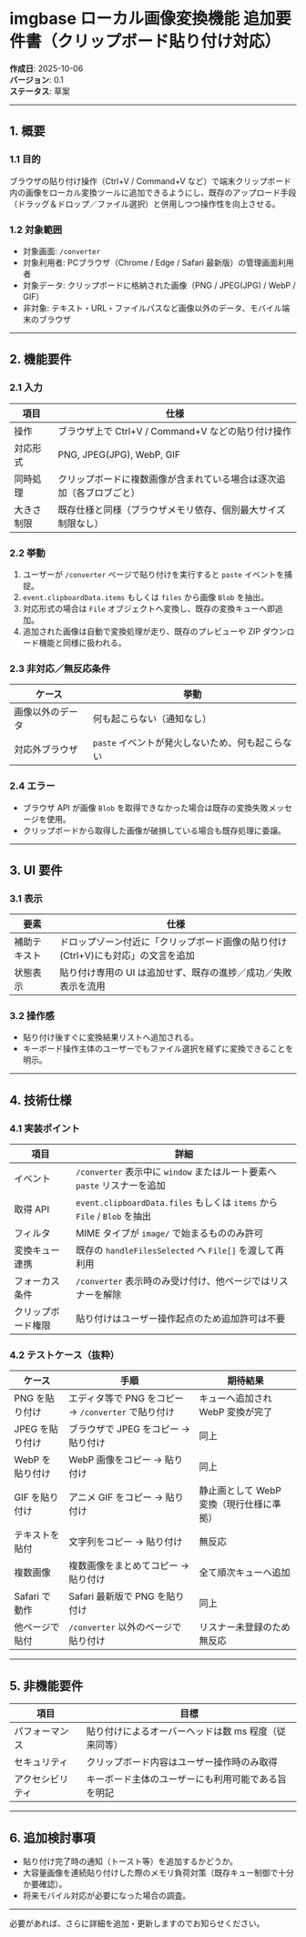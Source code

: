 # imgbase ローカル画像変換機能 追加要件書（クリップボード貼り付け対応）

**作成日**: 2025-10-06  
**バージョン**: 0.1  
**ステータス**: 草案  

---

## 1. 概要

### 1.1 目的

ブラウザの貼り付け操作（Ctrl+V / Command+V など）で端末クリップボード内の画像をローカル変換ツールに追加できるようにし、既存のアップロード手段（ドラッグ＆ドロップ／ファイル選択）と併用しつつ操作性を向上させる。

### 1.2 対象範囲

- 対象画面: `/converter`
- 対象利用者: PCブラウザ（Chrome / Edge / Safari 最新版）の管理画面利用者
- 対象データ: クリップボードに格納された画像（PNG / JPEG(JPG) / WebP / GIF）
- 非対象: テキスト・URL・ファイルパスなど画像以外のデータ、モバイル端末のブラウザ

---

## 2. 機能要件

### 2.1 入力

| 項目       | 仕様                                                                                  |
|------------|---------------------------------------------------------------------------------------|
| 操作       | ブラウザ上で Ctrl+V / Command+V などの貼り付け操作                                    |
| 対応形式   | PNG, JPEG(JPG), WebP, GIF                                                             |
| 同時処理   | クリップボードに複数画像が含まれている場合は逐次追加（各ブロブごと）                |
| 大きさ制限 | 既存仕様と同様（ブラウザメモリ依存、個別最大サイズ制限なし）                        |

### 2.2 挙動

1. ユーザーが `/converter` ページで貼り付けを実行すると `paste` イベントを捕捉。
2. `event.clipboardData.items` もしくは `files` から画像 `Blob` を抽出。
3. 対応形式の場合は `File` オブジェクトへ変換し、既存の変換キューへ即追加。
4. 追加された画像は自動で変換処理が走り、既存のプレビューや ZIP ダウンロード機能と同様に扱われる。

### 2.3 非対応／無反応条件

| ケース           | 挙動                       |
|------------------|----------------------------|
| 画像以外のデータ | 何も起こらない（通知なし） |
| 対応外ブラウザ   | `paste` イベントが発火しないため、何も起こらない |

### 2.4 エラー

- ブラウザ API が画像 `Blob` を取得できなかった場合は既存の変換失敗メッセージを使用。
- クリップボードから取得した画像が破損している場合も既存処理に委譲。

---

## 3. UI 要件

### 3.1 表示

| 要素       | 仕様                                                                                       |
|------------|--------------------------------------------------------------------------------------------|
| 補助テキスト | ドロップゾーン付近に「クリップボード画像の貼り付け(Ctrl+V)にも対応」の文言を追加         |
| 状態表示   | 貼り付け専用の UI は追加せず、既存の進捗／成功／失敗表示を流用                           |

### 3.2 操作感

- 貼り付け後すぐに変換結果リストへ追加される。
- キーボード操作主体のユーザーでもファイル選択を経ずに変換できることを明示。

---

## 4. 技術仕様

### 4.1 実装ポイント

| 項目             | 詳細                                                                           |
|------------------|--------------------------------------------------------------------------------|
| イベント         | `/converter` 表示中に `window` またはルート要素へ `paste` リスナーを追加       |
| 取得 API         | `event.clipboardData.files` もしくは `items` から `File` / `Blob` を抽出       |
| フィルタ         | MIME タイプが `image/` で始まるもののみ許可                                   |
| 変換キュー連携   | 既存の `handleFilesSelected` へ `File[]` を渡して再利用                        |
| フォーカス条件   | `/converter` 表示時のみ受け付け、他ページではリスナーを解除                   |
| クリップボード権限 | 貼り付けはユーザー操作起点のため追加許可は不要                                |

### 4.2 テストケース（抜粋）

| ケース          | 手順                                                       | 期待結果                                         |
|-----------------|------------------------------------------------------------|--------------------------------------------------|
| PNG を貼り付け  | エディタ等で PNG をコピー → `/converter` で貼り付け        | キューへ追加され WebP 変換が完了                |
| JPEG を貼り付け | ブラウザで JPEG をコピー → 貼り付け                         | 同上                                             |
| WebP を貼り付け | WebP 画像をコピー → 貼り付け                               | 同上                                             |
| GIF を貼り付け  | アニメ GIF をコピー → 貼り付け                              | 静止画として WebP 変換（現行仕様に準拠）        |
| テキストを貼付  | 文字列をコピー → 貼り付け                                   | 無反応                                           |
| 複数画像        | 複数画像をまとめてコピー → 貼り付け                         | 全て順次キューへ追加                             |
| Safari で動作   | Safari 最新版で PNG を貼り付け                              | 同上                                             |
| 他ページで貼付  | `/converter` 以外のページで貼り付け                         | リスナー未登録のため無反応                      |

---

## 5. 非機能要件

| 項目             | 目標                                                 |
|------------------|------------------------------------------------------|
| パフォーマンス   | 貼り付けによるオーバーヘッドは数 ms 程度（従来同等） |
| セキュリティ     | クリップボード内容はユーザー操作時のみ取得           |
| アクセシビリティ | キーボード主体のユーザーにも利用可能である旨を明記   |

---

## 6. 追加検討事項

- 貼り付け完了時の通知（トースト等）を追加するかどうか。
- 大容量画像を連続貼り付けした際のメモリ負荷対策（既存キュー制御で十分か要確認）。
- 将来モバイル対応が必要になった場合の調査。

---

必要があれば、さらに詳細を追加・更新しますのでお知らせください。
